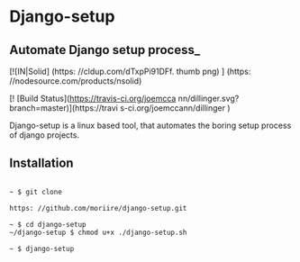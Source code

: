 # Django-setup
## Automate Django setup process_

[![IN|Solid] (https: //cldup.com/dTxpPi91DFf. thumb
png) ] (https: //nodesource.com/products/nsolid)

[! [Build Status](https://travis-ci.org/joemcca
nn/dillinger.svg?branch=master)](https://travi
s-ci.org/joemccann/dillinger )

Django-setup is a linux based tool, that
automates the boring setup process of django
projects.

## Installation

```sh

~ $ git clone

https: //github.com/moriire/django-setup.git

~ $ cd django-setup
~/django-setup $ chmod u+x ./django-setup.sh

~ $ django-setup
```
